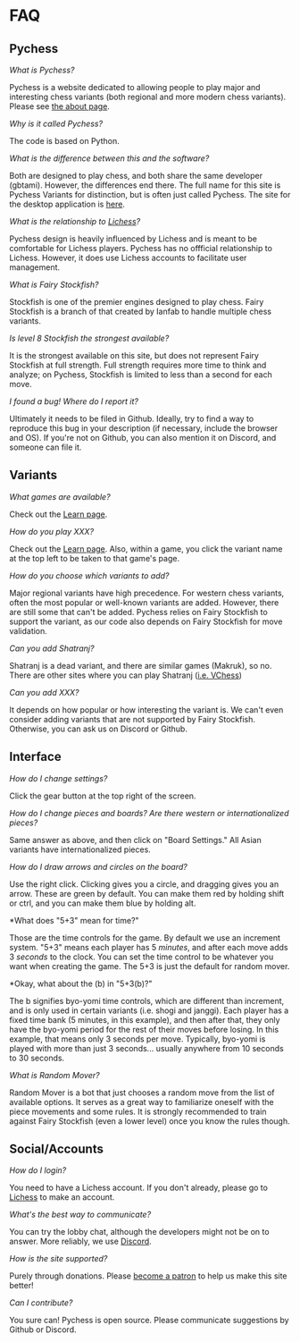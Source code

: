 # FAQ

## Pychess

*What is Pychess?* 

Pychess is a website dedicated to allowing people to play major and interesting chess variants (both regional and more modern chess variants). Please see [the about page](https://www.pychess.org/about).

*Why is it called Pychess?*

The code is based on Python.

*What is the difference between this and the software?*

Both are designed to play chess, and both share the same developer (gbtami). However, the differences end there. The full name for this site is Pychess Variants for distinction, but is often just called Pychess. The site for the desktop application is [here](https://pychess.github.io/).

*What is the relationship to [Lichess](https://lichess.org/)?*

Pychess design is heavily influenced by Lichess and is meant to be comfortable for Lichess players. Pychess has no offficial relationship to Lichess. However, it does use Lichess accounts to facilitate user management.

*What is Fairy Stockfish?*

Stockfish is one of the premier engines designed to play chess. Fairy Stockfish is a branch of that created by Ianfab to handle multiple chess variants.

*Is level 8 Stockfish the strongest available?*

It is the strongest available on this site, but does not represent Fairy Stockfish at full strength. Full strength requires more time to think and analyze; on Pychess, Stockfish is limited to less than a second for each move.

*I found a bug! Where do I report it?*

Ultimately it needs to be filed in Github. Ideally, try to find a way to reproduce this bug in your description (if necessary, include the browser and OS). If you're not on Github, you can also mention it on Discord, and someone can file it.

## Variants

*What games are available?*

Check out the [Learn page](https://www.pychess.org/variant).

*How do you play XXX?*

Check out the [Learn page](https://www.pychess.org/variant). Also, within a game, you click the variant name at the top left to be taken to that game's page.

*How do you choose which variants to add?*

Major regional variants have high precedence. For western chess variants, often the most popular or well-known variants are added. However, there are still some that can't be added. Pychess relies on Fairy Stockfish to support the variant, as our code also depends on Fairy Stockfish for move validation.

*Can you add Shatranj?*

Shatranj is a dead variant, and there are similar games (Makruk), so no. There are other sites where you can play Shatranj ([i.e. VChess](https://vchess.club/#/))

*Can you add XXX?*

It depends on how popular or how interesting the variant is. We can't even consider adding variants that are not supported by Fairy Stockfish. Otherwise, you can ask us on Discord or Github.

## Interface

*How do I change settings?*

Click the gear button at the top right of the screen.

*How do I change pieces and boards? Are there western or internationalized pieces?*

Same answer as above, and then click on "Board Settings." All Asian variants have internationalized pieces.

*How do I draw arrows and circles on the board?*

Use the right click. Clicking gives you a circle, and dragging gives you an arrow. These are green by default. You can make them red by holding shift or ctrl, and you can make them blue by holding alt.

*What does "5+3" mean for time?"

Those are the time controls for the game. By default we use an increment system. "5+3" means each player has 5 *minutes*, and after each move adds 3 *seconds* to the clock. You can set the time control to be whatever you want when creating the game. The 5+3 is just the default for random mover.

*Okay, what about the (b) in "5+3(b)?"

The b signifies byo-yomi time controls, which are different than increment, and is only used in certain variants (i.e. shogi and janggi). Each player has a fixed time bank (5 minutes, in this example), and then after that, they only have the byo-yomi period for the rest of their moves before losing. In this example, that means only 3 seconds per move. Typically, byo-yomi is played with more than just 3 seconds... usually anywhere from 10 seconds to 30 seconds.

*What is Random Mover?*

Random Mover is a bot that just chooses a random move from the list of available options. It serves as a great way to familiarize oneself with the piece movements and some rules. It is strongly recommended to train against Fairy Stockfish (even a lower level) once you know the rules though.

## Social/Accounts

*How do I login?*

You need to have a Lichess account. If you don't already, please go to [Lichess](https://lichess.org/) to make an account.

*What's the best way to communicate?*

You can try the lobby chat, although the developers might not be on to answer. More reliably, we use [Discord](https://discord.gg/aPs8RKr).

*How is the site supported?*

Purely through donations. Please [become a patron](https://www.pychess.org/patron) to help us make this site better!

*Can I contribute?*

You sure can! Pychess is open source. Please communicate suggestions by Github or Discord.




